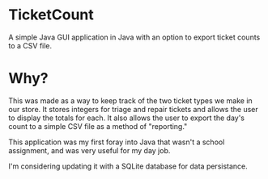 # TicketCount
A simple Java GUI application in Java with an option to export ticket counts to a CSV file.

# Why?
This was made as a way to keep track of the two ticket types we make in our store. It stores integers for triage and repair tickets and allows the user to display the totals for each. It also allows the user to export the day's count to a simple CSV file as a method of "reporting."

This application was my first foray into Java that wasn't a school assignment, and was very useful for my day job.

I'm considering updating it with a SQLite database for data persistance.
